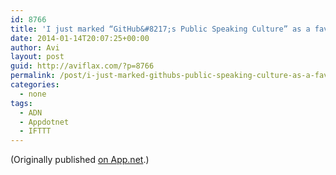 ```yaml
---
id: 8766
title: 'I just marked “GitHub&#8217;s Public Speaking Culture” as a favorite in Readability. http://www.readability.com/articles/ym81alor'
date: 2014-01-14T20:07:25+00:00
author: Avi
layout: post
guid: http://aviflax.com/?p=8766
permalink: /post/i-just-marked-githubs-public-speaking-culture-as-a-favorite-in-readability-httpwww-readability-comarticlesym81alor/
categories:
  - none
tags:
  - ADN
  - Appdotnet
  - IFTTT
---
```

(Originally published [on App.net](http://alpha.app.net/aviflax/post/19808571).)